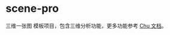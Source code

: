 # scene-pro

三维一张图 模板项目，包含三维分析功能，更多功能参考 [Chu 文档](https://github.com/GeoDaoyu/Chu/blob/main/docs/index.md)。
